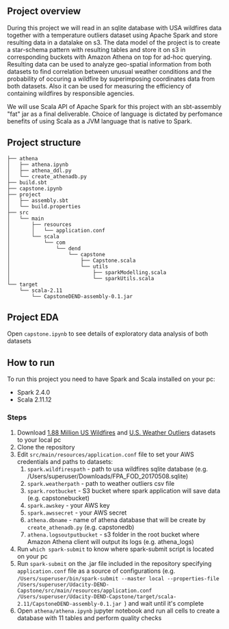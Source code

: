 ## Project overview

During this project we will read in an sqlite database with USA wildfires data together with a temperature outliers dataset using Apache Spark and store resulting data in a datalake on s3. The data model of the project is to create a star-schema pattern with resulting tables and store it on s3 in corresponding buckets with Amazon Athena on top for ad-hoc querying. Resulting data can be used to analyze geo-spatial information from both datasets to find correlation between unusual weather conditions and the probability of occuring a wildfire by superimposing coordinates data from both datasets. Also it can be used for measuring the efficiency of containing wildfires by responsible agencies.

We will use Scala API of Apache Spark for this project with an sbt-assembly "fat" jar as a final deliverable. Choice of language is dictated by perfomance benefits of using Scala as a JVM language that is native to Spark.

## Project structure
```
├── athena
│   ├── athena.ipynb
│   ├── athena_ddl.py
│   └── create_athenadb.py
├── build.sbt
├── capstone.ipynb
├── project
│   ├── assembly.sbt
│   └── build.properties
├── src
│   └── main
│       ├── resources
│       │   └── application.conf
│       └── scala
│           └── com
│               └── dend
│                   └── capstone
│                       ├── Capstone.scala
│                       └── utils
│                           ├── sparkModelling.scala
│                           └── sparkUtils.scala
└── target
    └── scala-2.11
        └── CapstoneDEND-assembly-0.1.jar
```

## Project EDA
Open `capstone.ipynb` to see details of exploratory data analysis of both datasets

## How to run
To run this project you need to have Spark and Scala installed on your pc:
* Spark 2.4.0
* Scala 2.11.12

### Steps
1. Download [1.88 Million US Wildfires](https://www.kaggle.com/rtatman/188-million-us-wildfires) and [U.S. Weather Outliers](https://data.world/carlvlewis/u-s-weather-outliers-1964) datasets to your local pc
2. Clone the repository
3. Edit `src/main/resources/application.conf` file to set your AWS credentials and paths to datasets:
   1. `spark.wildfirespath` - path to usa wildfires sqlite database (e.g. /Users/superuser/Downloads/FPA_FOD_20170508.sqlite)
   2. `spark.weatherpath` - path to weather outliers csv file
   3. `spark.rootbucket` - S3 bucket where spark application will save data (e.g. capstonebucket)
   4. `spark.awskey` - your AWS key
   5. `spark.awssecret` - your AWS secret
   6. `athena.dbname` - name of athena database that will be create by `create_athenadb.py` (e.g. capstonedb)
   7. `athena.logsoutputbucket` - s3 folder in the root bucket where Amazon Athena client will output its logs (e.g. athena_logs)
4. Run `which spark-submit` to know where spark-submit script is located on your pc
5. Run `spark-submit` on the .jar file included in the repository specifying `application.conf` file as a source of configurations (e.g. ```/Users/superuser/bin/spark-submit --master local --properties-file /Users/superuser/Udacity-DEND-Capstone/src/main/resources/application.conf /Users/superuser/Udacity-DEND-Capstone/target/scala-2.11/CapstoneDEND-assembly-0.1.jar ```) and wait until it's complete
6. Open `athena/athena.ipynb` jupyter notebook and run all cells to create a database with 11 tables and perform quality checks